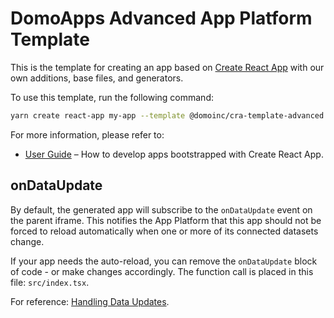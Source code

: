 # DomoApps Advanced App Platform Template

This is the template for creating an app based on [Create React App](https://github.com/facebook/create-react-app) with our own additions, base files, and generators.

To use this template, run the following command:

```sh
yarn create react-app my-app --template @domoinc/cra-template-advanced
```

For more information, please refer to:

- [User Guide](https://create-react-app.dev) – How to develop apps bootstrapped with Create React App.

## onDataUpdate

By default, the generated app will subscribe to the `onDataUpdate` event on the parent iframe. This notifies the App Platform that this app should not be forced to reload automatically when one or more of its connected datasets change.

If your app needs the auto-reload, you can remove the `onDataUpdate` block of code - or make changes accordingly. The function call is placed in this file: `src/index.tsx`.

For reference: [Handling Data Updates](https://developer.domo.com/docs/dev-studio-guides/handling-data-updates).
